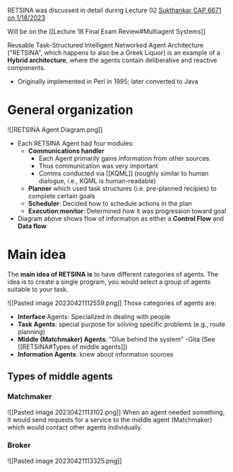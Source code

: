 RETSINA was discussed in detail during Lecture 02 [Sukthankar CAP 6671 on 1/18/2023](https://ucf.hosted.panopto.com/Panopto/Pages/Viewer.aspx?id=5fa6aa84-0fd1-4c46-a8c2-af8100e2493a)

Will be on the [[Lecture 18 Final Exam Review#Multiagent Systems]]

Reusable Task-Structured Intelligent Networked Agent Architecture ("RETSINA", which happens to also be a Greek Liquor) is an example of a **Hybrid architecture**, where the agents contain deliberative and reactive components.
- Originally implemented in Perl in 1995; later converted to Java

# General organization
![[RETSINA Agent Diagram.png]]
- Each RETSINA Agent had four modules:
	- **Communications handler**
		- Each Agent primarily gains information from other sources. 
		- Thus communication was very important 
		- Comms conducted via [[KQML]] (roughly similar to human dialogue, i.e., KQML is human-readable) 
	- **Planner** which used task structures (i.e. pre-planned recipies) to complete certain goals
	- **Scheduler**: Decided how to schedule actions in the plan
	- **Execution monitor**: Determined how it was progression toward goal
- Diagram above shows flow of information as either a **Control Flow** and **Data flow**

# Main idea
The **main idea of RETSINA is** to have different categories of agents. 
The idea is to create a single program, you would select a group of agents suitable to your task.

![[Pasted image 20230421112559.png]]
Those categories of agents are:
- **Interface** Agents: Specialized in dealing with people
- **Task Agents**: special purpose for solving specific problems (e.g., route planning)
- **Middle (Matchmaker) Agents**: "Glue behind the system" -Gita (See [[RETSINA#Types of middle agents]])
- **Information Agents**: knew about information sources

## Types of middle agents

### Matchmaker
![[Pasted image 20230421113102.png]]
When an agent needed something, it would send requests for a service to the middle agent (Matchmaker) which would contact other agents individually.
### Broker
![[Pasted image 20230421113325.png]]
